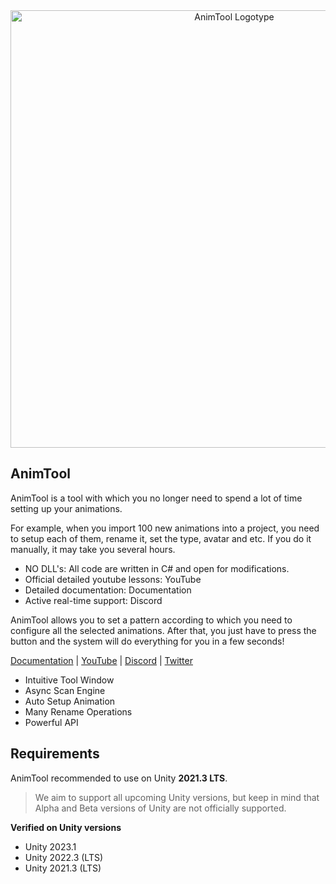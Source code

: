 <div align="center">
<a href="https://u3d.as/2TKr"><img src="/Core/Editor/EditorResources/Images/Logotype/AnimTool_1920x1080.png" alt="AnimTool Logotype" width="700" align="center"></a>
</div>


## AnimTool

AnimTool is a tool with which you no longer need to spend a lot of time setting up your animations.


For example, when you import 100 new animations into a project, you need to setup each of them, rename it, set the type, avatar and etc. If you do it manually, it may take you several hours.

- NO DLL's: All code are written in C# and open for modifications.
- Official detailed youtube lessons: YouTube
- Detailed documentation: Documentation
- Active real-time support: Discord

AnimTool allows you to set a pattern according to which you need to configure all the selected animations. After that, you just have to press the button and the system will do everything for you in a few seconds!

[Documentation](https://renownedgames.gitbook.io/animtool/) | [YouTube](https://youtube.com/@RenownedGamesMedia) | [Discord](https://discord.gg/RBwRGWReG2) | [Twitter](https://twitter.com/RenownedGames)

* Intuitive Tool Window
* Async Scan Engine
* Auto Setup Animation
* Many Rename Operations
* Powerful API


## Requirements

AnimTool recommended to use on Unity **2021.3 LTS**.

> We aim to support all upcoming Unity versions, but keep in mind that Alpha and Beta versions of Unity are not officially supported.

**Verified on Unity versions**
* Unity 2023.1
* Unity 2022.3 (LTS)
* Unity 2021.3 (LTS)


